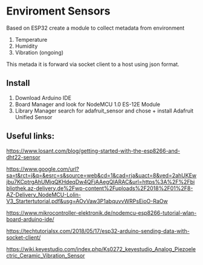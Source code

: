 # Enviroment Sensors

Based on ESP32 create a module to collect metadata from environment 
1. Temperature
2. Humidity
3. Vibration (ongoing)

This metada it is forward via socket client to a host using json format.

## Install
1. Download Arduino IDE
2. Board Manager and look for NodeMCU 1.0 ES-12E Module
3. Library Manager search for adafruit_sensor and chose + install Adafruit Unified Sensor

## Useful links:

https://www.losant.com/blog/getting-started-with-the-esp8266-and-dht22-sensor

https://www.google.com/url?sa=t&rct=j&q=&esrc=s&source=web&cd=1&cad=rja&uact=8&ved=2ahUKEwjbu7KCptrgAhUMjqQKHdeqDw4QFjAAegQIARAC&url=https%3A%2F%2Fbibliothek.az-delivery.de%2Fwp-content%2Fuploads%2F2018%2F01%2F8-AZ-Delivery_NodeMCU-Lolin-V3_Startertutorial.pdf&usg=AOvVaw3P1abquvvWRPsEioO-RaOw

https://www.mikrocontroller-elektronik.de/nodemcu-esp8266-tutorial-wlan-board-arduino-ide/

https://techtutorialsx.com/2018/05/17/esp32-arduino-sending-data-with-socket-client/

https://wiki.keyestudio.com/index.php/Ks0272_keyestudio_Analog_Piezoelectric_Ceramic_Vibration_Sensor

